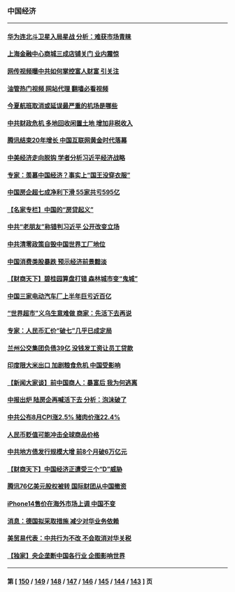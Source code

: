 ### 中国经济
---
#### [华为连北斗卫星入局星战 分析：难获市场青睐](../../pages/ncid283/n13822882.md?09121645) 
#### [上海金融中心商城三成店铺关门 业内震惊](../../pages/ncid283/n13822700.md?09121645) 
#### [网传视频曝中共如何掌控富人财富 引关注](../../pages/ncid283/n13822513.md?09121645) 
#### [油管热门视频 网站代理 翻墙必看视频](http://209.222.30.114:81/youtube.html?09121645)
#### [今夏航班取消或延误最严重的机场是哪些](../../pages/ncid283/n13821193.md?09121645) 
#### [中共财政危机 多地回收闲置土地 增加非税收入](../../pages/ncid283/n13822122.md?09121645) 
#### [腾讯结束20年增长 中国互联网黄金时代落幕](../../pages/ncid283/n13822061.md?09121645) 
#### [中美经济走向脱钩 学者分析习近平经济战略](../../pages/ncid283/n13821985.md?09121645) 
#### [专家：羡慕中国经济？事实上“国王没穿衣服”](../../pages/ncid283/n13821927.md?09121645) 
#### [中国房企超七成净利下滑 55家共亏595亿](../../pages/ncid283/n13821964.md?09121645) 
#### [【名家专栏】中国的“房贷起义”](../../pages/ncid283/n13821748.md?09121645) 
#### [中共“老朋友”称错判习近平 公开改变立场](../../pages/ncid283/n13821789.md?09121645) 
#### [中共清零政策自毁中国世界工厂地位](../../pages/ncid283/n13821524.md?09121645) 
#### [中国消费类股暴跌 预示经济前景黯淡](../../pages/ncid283/n13821437.md?09121645) 
#### [【财商天下】碧桂园算盘打错 森林城市变“鬼城”](../../pages/ncid283/n13821088.md?09121645) 
#### [中国三家电动汽车厂上半年巨亏近百亿](../../pages/ncid283/n13821243.md?09121645) 
#### [“世界超市”义乌生意难做 商家：先活下去再说](../../pages/ncid283/n13821196.md?09121645) 
#### [专家：人民币汇价“破七”几乎已成定局](../../pages/ncid283/n13821198.md?09121645) 
#### [兰州公交集团负债39亿 没钱发工资让员工贷款](../../pages/ncid283/n13821186.md?09121645) 
#### [印度限大米出口 加剧粮食危机 中国受影响](../../pages/ncid283/n13821107.md?09121645) 
#### [【新闻大家谈】前中国商人：暴富后 我为何逃离](../../pages/ncid283/n13820946.md?09121645) 
#### [中报出炉 陆房企再喊活下去 分析：泡沫破了](../../pages/ncid283/n13820895.md?09121645) 
#### [中共公布8月CPI涨2.5% 猪肉价涨22.4%](../../pages/ncid283/n13820659.md?09121645) 
#### [人民币贬值可能冲击全球商品价格](../../pages/ncid283/n13820656.md?09121645) 
#### [中共地方债发行规模大增 前8个月破6万亿元](../../pages/ncid283/n13820660.md?09121645) 
#### [【财商天下】中国经济正遭受三个“D”威胁](../../pages/ncid283/n13820299.md?09121645) 
#### [腾讯76亿美元股权被转 国际财团从中国撤资](../../pages/ncid283/n13820286.md?09121645) 
#### [iPhone14售价在海外市场上调 中国不变](../../pages/ncid283/n13820296.md?09121645) 
#### [消息：德国拟采取措施 减少对华业务依赖](../../pages/ncid283/n13820258.md?09121645) 
#### [美贸易代表：中共行为不改 不会取消对华关税](../../pages/ncid283/n13820256.md?09121645) 
#### [【独家】央企垄断中国各行业 企图影响世界](../../pages/ncid283/n13819883.md?09121645) 

---
#### 第 [ [150](./150.md?09121645) / [149](./149.md?09121645) / [148](./148.md?09121645) / [147](./147.md?09121645) / [146](./146.md?09121645) / [145](./145.md?09121645) / [144](./144.md?09121645) / [143](./143.md?09121645) ] 页
